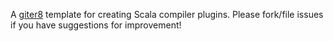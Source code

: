 A [giter8][g8] template for creating Scala compiler plugins. Please fork/file issues if you
have suggestions for improvement!

[g8]: http://github.com/n8han/giter8#readme
